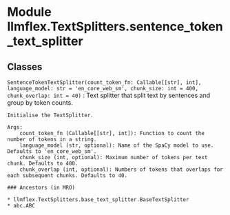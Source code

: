 Module llmflex.TextSplitters.sentence_token_text_splitter
=========================================================

Classes
-------

`SentenceTokenTextSplitter(count_token_fn: Callable[[str], int], language_model: str = 'en_core_web_sm', chunk_size: int = 400, chunk_overlap: int = 40)`
:   Text splitter that split text by sentences and group by token counts.
        
    
    Initialise the TextSplitter.
    
    Args:
        count_token_fn (Callable[[str], int]): Function to count the number of tokens in a string.
        language_model (str, optional): Name of the SpaCy model to use. Defaults to 'en_core_web_sm'.
        chunk_size (int, optional): Maximum number of tokens per text chunk. Defaults to 400.
        chunk_overlap (int, optional): Numbers of tokens that overlaps for each subsequent chunks. Defaults to 40.

    ### Ancestors (in MRO)

    * llmflex.TextSplitters.base_text_splitter.BaseTextSplitter
    * abc.ABC